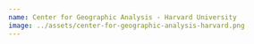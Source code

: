```yaml
---
name: Center for Geographic Analysis - Harvard University
image: ../assets/center-for-geographic-analysis-harvard.png
---
```

